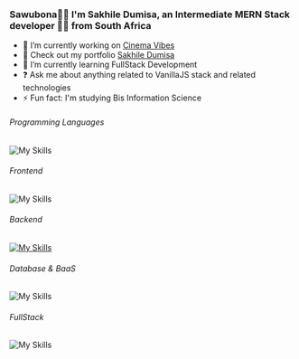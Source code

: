 
### Sawubona🧑🏽 I'm Sakhile Dumisa, an Intermediate MERN Stack developer 👨‍💻 from South Africa 
  

- 🔭 I’m currently working on [Cinema Vibes](https://cinema-vibes.vercel.app)
- 🔭 Check out my portfolio [Sakhile Dumisa](https://sakhile-dumisa.vercel.app)  
- 🌱 I’m currently learning FullStack Development  
- ❓ Ask me about anything related to VanillaJS stack and related technologies  
- ⚡ Fun fact: I'm studying Bis Information Science

  
###### Programming Languages  
![My Skills](https://go-skill-icons.vercel.app/api/icons?i=js,ts)

###### Frontend  
![My Skills](https://go-skill-icons.vercel.app/api/icons?i=html,css,react,tailwind,sass)

###### Backend  
[![My Skills](https://skillicons.dev/icons?i=nodejs,express)](https://skillicons.dev)

###### Database & BaaS
![My Skills](https://go-skill-icons.vercel.app/api/icons?i=mongodb,supabase,appwrite)


###### FullStack  
![My Skills](https://go-skill-icons.vercel.app/api/icons?i=nextjs)

###
<!--<br/>  

<div align="center">
<img src="https://komarev.com/ghpvc/?username=dumisa-sakhile&&style=flat-square" align="center" />
</div>  
  

<br/>  
-->
